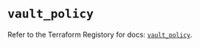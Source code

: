 # `vault_policy`

Refer to the Terraform Registory for docs: [`vault_policy`](https://registry.terraform.io/providers/hashicorp/vault/3.20.1/docs/resources/policy).
